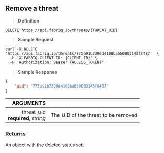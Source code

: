 ## Remove a threat

> **Definition**

```text
DELETE https://api.fabriq.io/threats/{THREAT_UID}
```

> **Sample Request**

```shell
curl -X DELETE 'https://api.fabriq.io/threats/775a91b7390d4108ba650003143f8487'  \
  -H 'X-FABRIQ-CLIENT-ID: {CLIENT_ID}' \
  -H 'Authorization: Bearer {ACCESS_TOKEN}'  
```

> **Sample Response**

```json
{
    "uid": "775a91b7390d4108ba650003143f8487"
}
```

ARGUMENTS ||
---------:        | -----------
threat_uid <br>**required**, *string*  | The UID of the threat to be removed


### Returns
An object with the deleted status set.
